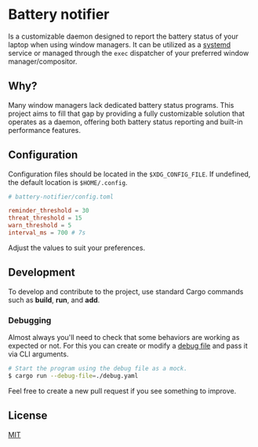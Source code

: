 
# Battery notifier

Is a customizable daemon designed to report the battery status of your laptop when using window managers. It can be utilized as a [systemd](https://wiki.archlinux.org/title/systemd) service or managed through the `exec` dispatcher of your preferred window manager/compositor.

## Why?

Many window managers lack dedicated battery status programs. This project aims to fill that gap by providing a fully customizable solution that operates as a daemon, offering both battery status reporting and built-in performance features.

## Configuration

Configuration files should be located in the `$XDG_CONFIG_FILE`. If undefined, the default location is `$HOME/.config`.

```toml
# battery-notifier/config.toml

reminder_threshold = 30
threat_threshold = 15
warn_threshold = 5
interval_ms = 700 # 7s
```

Adjust the values to suit your preferences.

## Development

To develop and contribute to the project, use standard Cargo commands such as **build**, **run**, and **add**.

### Debugging

Almost always you'll need to check that some behaviors are working as expected or not.
For this you can create or modify a [debug file](./debug.yaml) and pass it via CLI arguments.

```sh
# Start the program using the debug file as a mock.
$ cargo run --debug-file=./debug.yaml
```

Feel free to create a new pull request if you see something to improve.


## License

[MIT](./.github/LICENSE)